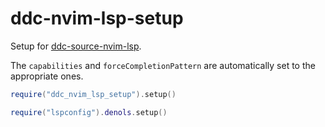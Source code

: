 # ddc-nvim-lsp-setup

Setup for [ddc-source-nvim-lsp](https://github.com/Shougo/ddc-source-nvim-lsp).

The `capabilities` and `forceCompletionPattern` are automatically set to the appropriate ones.

```lua
require("ddc_nvim_lsp_setup").setup()

require("lspconfig").denols.setup()
```
